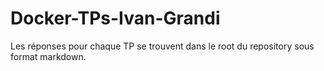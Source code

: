# Docker-TPs-Ivan-Grandi

Les réponses pour chaque TP se trouvent dans le root du repository sous format markdown. 
